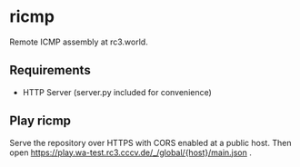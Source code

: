 # ricmp

Remote ICMP assembly at rc3.world.

## Requirements

* HTTP Server (server.py included for convenience)

## Play ricmp

Serve the repository over HTTPS with CORS enabled at a public host. Then open
https://play.wa-test.rc3.cccv.de/_/global/{host}/main.json .

